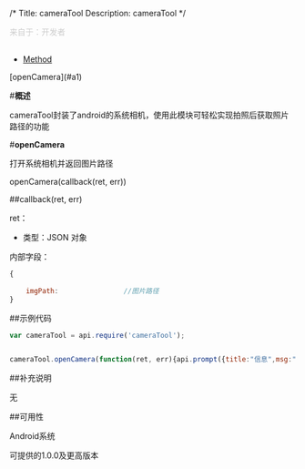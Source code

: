/*
Title: cameraTool
Description: cameraTool
*/

<p style="color: #ccc;margin-bottom: 30px;">来自于：开发者</p>

<ul id="tab" class="clearfix">
	<li class="active"><a href="#method-content">Method</a></li>
</ul>
<div id="method-content">
<div class="outline">
[openCamera](#a1)
</div>

#**概述**

cameraTool封装了android的系统相机，使用此模块可轻松实现拍照后获取照片路径的功能


#**openCamera**<div id="a1"></div>

打开系统相机并返回图片路径


openCamera(callback(ret, err))



##callback(ret, err)

ret：

- 类型：JSON 对象

内部字段：

```js
{
	
	imgPath:                //图片路径
}
```


##示例代码

```js
var cameraTool = api.require('cameraTool');


cameraTool.openCamera(function(ret, err){api.prompt({title:"信息",msg:"图片路径："+ret.imgPath,buttons:["取消","确定"]});});
```

##补充说明

无

##可用性

Android系统

可提供的1.0.0及更高版本


